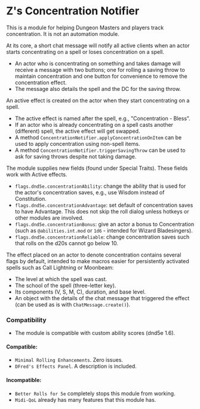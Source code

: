 # Z's Concentration Notifier
This is a module for helping Dungeon Masters and players track concentration. It is not an automation module.

At its core, a short chat message will notify all active clients when an actor starts concentrating on a spell or loses concentration on a spell.
* An actor who is concentrating on something and takes damage will receive a message with two buttons; one for rolling a saving throw to maintain concentration and one button for convenience to remove the concentration effect.
* The message also details the spell and the DC for the saving throw.

An active effect is created on the actor when they start concentrating on a spell.
* The active effect is named after the spell, e.g., "Concentration - Bless".
* If an actor who is already concentrating on a spell casts another (different) spell, the active effect will get swapped.
* A method `ConcentrationNotifier.applyConcentrationOnItem` can be used to apply concentration using non-spell items.
* A method `ConcentrationNotifier.triggerSavingThrow` can be used to ask for saving throws despite not taking damage.

The module supplies new fields (found under Special Traits). These fields work with Active effects.
* `flags.dnd5e.concentrationAbility`: change the ability that is used for the actor's concentration saves, e.g., use Wisdom instead of Constitution.
* `flags.dnd5e.concentrationAdvantage`: set default of concentration saves to have Advantage. This does not skip the roll dialog unless hotkeys or other modules are involved.
* `flags.dnd5e.concentrationBonus`: give an actor a bonus to Concentration (such as `@abilities.int.mod` or `1d6` - intended for Wizard Bladesingers).
* `flags.dnd5e.concentrationReliable`: change concentration saves such that rolls on the d20s cannot go below 10.

The effect placed on an actor to denote concentration contains several flags by default, intended to make macros easier for persistently activated spells such as Call Lightning or Moonbeam:
* The level at which the spell was cast.
* The school of the spell (three-letter key).
* Its components (V, S, M, C), duration, and base level.
* An object with the details of the chat message that triggered the effect (can be used as is with `ChatMessage.create()`).

### Compatibility
* The module is compatible with custom ability scores (dnd5e 1.6).

#### Compatible:
* `Minimal Rolling Enhancements`. Zero issues.
* `DFred's Effects Panel`. A description is included.

#### Incompatible:
* `Better Rolls for 5e` completely stops this module from working.
* `Midi-QoL` already has many features that this module has.